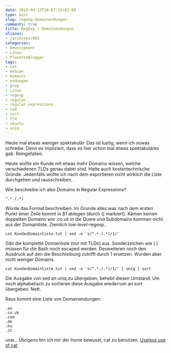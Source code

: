 ```yaml
---
date: 2010-04-13T20:07:32+02:00
type: post
slug: regexp-domainendungen
comments: true
title: RegExp | Domainendungen
aliases:
- /archives/983
categories:
- Development
- Linux
- PlanetenBlogger
tags:
- cat
- debian
- domains
- endungen
- grep
- Linux
- regexp
- regular
- regular expressions
- sed
- sort
- tld
- ubuntu
- uniq
---
```


Heute mal etwas weniger spektakulär. Das ist lustig, wenn ich sowas schreibe. Denn es impliziert, dass es hier schon mal etwas spektakuläres gab. Reingefallen.

Heute wollte ein Kunde mit etwas mehr Domains wissen, welche verschiedenen TLDs genau dabei sind. Hatte auch kostentechnische Gründe. Jedenfalls wollte ich nach dem exportieren nicht wirklich die Liste durchgehen und rausschreiben.

Wie beschreibe ich also Domains in Regular Expressions?

```
^.*.(.*)
```

Würde das Format beschreiben. Im Grunde alles was nach dem ersten Punkt einer Zeile kommt in $1 ablegen (durch () markiert). Kämen keinen doppelten Domains wie .co.uk in die Quere und Subdomains kommen nicht aus der Domainliste. Ziemlich low-level-regexp.

```
cat KundenDomainliste.txt | sed -e 's/^.*.(.*)/1/'
```

Gibt die komplette Domainliste (nur mit TLDs) aus. Sonderzeichen wie ( ) müssen für die Bash noch escaped werden. Desweiteren noch den Ausdruck auf den die Beschreibung zutrifft durch 1 ersetzen. Wurden aber nicht weniger Domains.

```
cat KundenDomainliste.txt | sed -e 's/^.*.(.*)/1/' | uniq | sort
```

Die Ausgabe von sed an uniq zu übergeben, behebt diesen Umstand. Um noch alphabetisch zu sortieren diese Ausgabe wiederrum an sort übergeben. Nett.

Raus kommt eine Liste von Domainendungen:
```
.au
.co.uk
.com
.de
.hu
.it
```

usw...
Übrigens bin ich mir der Ironie bewusst, cat zu benutzen. [Useless use of cat](http://sial.org/howto/shell/useless-cat/)
